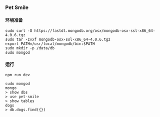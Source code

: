 ### Pet Smile

#### 环境准备
```
sudo curl -O https://fastdl.mongodb.org/osx/mongodb-osx-ssl-x86_64-4.0.6.tgz
sudo tar -zvxf mongodb-osx-ssl-x86_64-4.0.6.tgz 
export PATH=/usr/local/mongodb/bin:$PATH
sudo mkdir -p /data/db
sudo mongod

```

#### 运行
```
npm run dev

```

```
sudo mongod
mongo
> show dbs
> use pet-smile
> show tables
dogs
> db.dogs.find({})

```